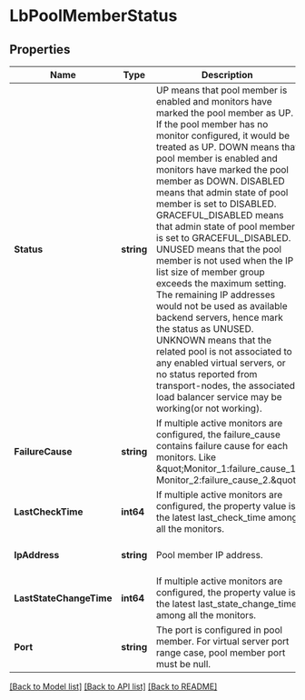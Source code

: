 # LbPoolMemberStatus

## Properties
Name | Type | Description | Notes
------------ | ------------- | ------------- | -------------
**Status** | **string** | UP means that pool member is enabled and monitors have marked the pool member as UP. If the pool member has no monitor configured, it would be treated as UP. DOWN means that pool member is enabled and monitors have marked the pool member as DOWN. DISABLED means that admin state of pool member is set to DISABLED. GRACEFUL_DISABLED means that admin state of pool member is set to GRACEFUL_DISABLED. UNUSED means that the pool member is not used when the IP list size of member group exceeds the maximum setting. The remaining IP addresses would not be used as available backend servers, hence mark the status as UNUSED. UNKNOWN means that the related pool is not associated to any enabled virtual servers, or no status reported from transport-nodes, the associated load balancer service may be working(or not working).  | [optional] [default to null]
**FailureCause** | **string** | If multiple active monitors are configured, the failure_cause contains failure cause for each monitors. Like \&quot;Monitor_1:failure_cause_1. Monitor_2:failure_cause_2.\&quot;  | [optional] [default to null]
**LastCheckTime** | **int64** | If multiple active monitors are configured, the property value is the latest last_check_time among all the monitors.  | [optional] [default to null]
**IpAddress** | **string** | Pool member IP address. | [optional] [default to null]
**LastStateChangeTime** | **int64** | If multiple active monitors are configured, the property value is the latest last_state_change_time among all the monitors.  | [optional] [default to null]
**Port** | **string** | The port is configured in pool member. For virtual server port range case, pool member port must be null.  | [optional] [default to null]

[[Back to Model list]](../README.md#documentation-for-models) [[Back to API list]](../README.md#documentation-for-api-endpoints) [[Back to README]](../README.md)

